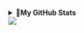 
<details>
<summary><b>🌟My GitHub Stats</b></summary>
<p><img align="center" src="https://github-readme-stats.vercel.app/api/top-langs?username=Sluchainost&card_width=355px&theme=rose&show_icons=true&locale=en&layout=compact" alt="Sluchainost" /></p>
<p align="center">&nbsp;<img align="center" src="https://github-readme-stats.vercel.app/api?username=Sluchainost&hide_title=true&theme=rose&show_icons=true&locale=en" alt="Sluchainost" /></p>
<p align="center"><img align="center" src="https://github-readme-streak-stats.herokuapp.com/?user=Sluchainost&theme=rose&" alt="Sluchainost" /></p>
<p align="center"><img src="https://komarev.com/ghpvc/?username=Sluchainost&color=orange"></p>
</details>
  <a href="https://github.com/Sluchainost/My_Telegram_Bots">
  <img align="center" src="https://github-readme-stats.vercel.app/api/pin/?username=Sluchainost&repo=My_Telegram_Bots&theme=rose&show_owner=True" />
</a>
 
